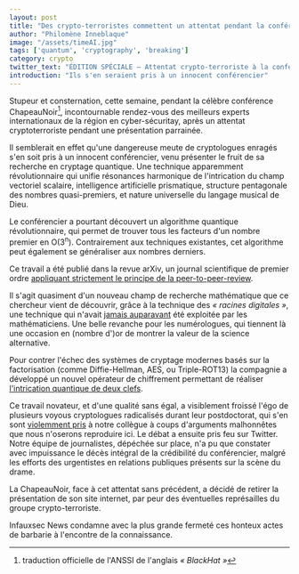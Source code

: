 ```yaml
---
layout: post
title: "Des crypto-terroristes commettent un attentat pendant la conférence ChapeauNoir"
author: "Philomène Inneblaque"
image: "/assets/timeAI.jpg"
tags: ['quantum', 'cryptography', 'breaking']
category: crypto
twitter_text: "ÉDITION SPÉCIALE – Attentat crypto-terroriste à la conférence ChapeauNoir"
introduction: "Ils s'en seraient pris à un innocent conférencier"
---
```


Stupeur et consternation, cette semaine, pendant la célèbre conférence
ChapeauNoir[^1], incontournable rendez-vous des meilleurs experts internationaux
de la région en cyber-sécuritay, après un attentat cryptoterroriste pendant
une présentation parrainée.

Il semblerait en effet qu'une dangereuse meute de cryptologues enragés s'en
soit pris à un innocent conférencier, venu présenter le fruit de sa recherche
en cryptage quantique. Une technique apparemment révolutionnaire qui unifie
résonances harmonique de l'intrication du champ vectoriel scalaire,
intelligence artificielle prismatique, structure pentagonale des nombres
quasi-premiers, et nature universelle du langage musical de Dieu.

Le conférencier a pourtant découvert un algorithme quantique
révolutionnaire, qui permet de trouver tous les facteurs d'un
nombre premier en O(3<sup>n</sup>). Contrairement aux techniques existantes,
cet algorithme peut également se généraliser aux nombres derniers.

Ce travail a été publié dans la revue arXiv, un journal scientifique
de premier ordre [appliquant strictement le principe de la
peer-to-peer-review](https://arxiv.org/help/general).

Il s'agit quasiment d'un nouveau champ de recherche mathématique que
ce chercheur vient de découvrir, grâce à la technique des *« racines
digitales »*, une technique qui n'avait
[jamais auparavant](https://fr.wikipedia.org/wiki/Congruence_sur_les_entiers)
été exploitée par les mathématiciens. Une belle revanche pour les numérologues,
qui tiennent là une occasion en (nombre d')or de montrer la valeur de la science
alternative.

Pour contrer l'échec des systèmes de cryptage modernes basés sur la factorisation
(comme Diffie-Hellman, AES, ou Triple-ROT13) la compagnie a développé
un nouvel opérateur de chiffrement permettant de réaliser [l'intrication
quantique de deux clefs](https://fr.wikipedia.org/wiki/Fonction_OU_exclusif).

Ce travail novateur, et d'une qualité sans égal, a visiblement froissé
l'égo de plusieurs voyous cryptologues radicalisés durant leur postdoctorat,
qui s'en sont [violemment pris](https://twitter.com/veorq/status/1159575080109662208?s=20) à notre collègue
à coups d'arguments malhonnêtes que nous n'oserons reproduire ici. Le débat
a ensuite pris feu sur Twitter. Notre équipe de journalistes, dépéchée sur
place, n'a pu que constater avec impuissance le décès intégral de la
crédibilité du conférencier, malgré les efforts des urgentistes en relations
publiques présents sur la scène du drame.

La ChapeauNoir, face à cet attentat sans précédent, a décidé de retirer la
présentation de son site internet, par peur des éventuelles représailles du
groupe crypto-terroriste.

Infauxsec News condamne avec la plus grande fermeté ces honteux actes de barbarie
à l'encontre de la connaissance.

[^1]: traduction officielle de l'ANSSI de l'anglais *« BlackHat »*
